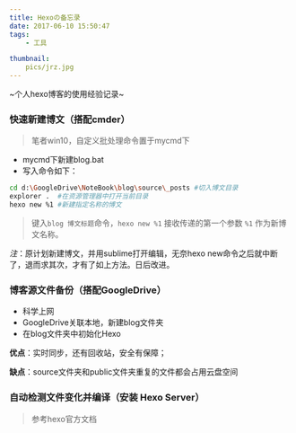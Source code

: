 ```yaml
---
title: Hexoの备忘录
date: 2017-06-10 15:50:47
tags: 
	- 工具

thumbnail: 
	pics/jrz.jpg
---
```


~个人hexo博客的使用经验记录~

### 快速新建博文（搭配cmder）

> 笔者win10，自定义批处理命令置于mycmd下

- mycmd下新建blog.bat
- 写入命令如下：

```bash
cd d:\GoogleDrive\NoteBook\blog\source\_posts #切入博文目录
explorer .  #在资源管理器中打开当前目录
hexo new %1 #新建指定名称的博文
```
> 键入`blog 博文标题`命令，`hexo new %1` 接收传递的第一个参数 `%1` 作为新博文名称。
 
*注*：原计划新建博文，并用sublime打开编辑，无奈hexo new命令之后就中断了，退而求其次，才有了如上方法。日后改进。

### 博客源文件备份（搭配GoogleDrive）

- 科学上网
- GoogleDrive关联本地，新建blog文件夹
- 在blog文件夹中初始化Hexo

**优点**：实时同步，还有回收站，安全有保障；

**缺点**：source文件夹和public文件夹重复的文件都会占用云盘空间

### 自动检测文件变化并编译（安装 Hexo Server）
> 参考hexo官方文档